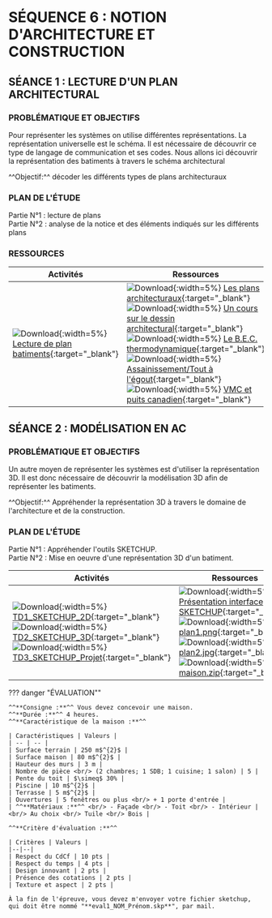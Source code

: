 # SÉQUENCE 6 : NOTION D'ARCHITECTURE ET CONSTRUCTION

## SÉANCE 1 : LECTURE D'UN PLAN ARCHITECTURAL

### PROBLÉMATIQUE ET OBJECTIFS

Pour représenter les systèmes on utilise différentes représentations. La représentation universelle est le schéma. Il est nécessaire de découvrir ce type de langage de communication et ses codes. Nous allons ici découvrir la représentation des batiments à travers le schéma architectural

^^Objectif:^^ décoder les différents types de plans architecturaux

### PLAN DE L'ÉTUDE

Partie N°1 : lecture de plans    
Partie N°2 : analyse de la notice et des éléments indiqués sur les différents plans

### RESSOURCES

| Activités | Ressources |
| -- | -- |
| ![Download](../../../icones/download-solid.svg){:width=5%} [Lecture de plan batiments](./seance1/lecture_plan_batiments_DR.pdf){:target="_blank"} | ![Download](../../../icones/download-solid.svg){:width=5%} [Les plans architecturaux](./seance1/plans.zip){:target="_blank"} <br/> ![Download](../../../icones/download-solid.svg){:width=5%} [Un cours sur le dessin architectural](./seance1/Cours_Dessins_d_architecture.pdf){:target="_blank"} <br/> ![Download](../../../icones/download-solid.svg){:width=5%} [Le B.E.C. thermodynamique](./seance1/le_BEC_thermodynamique.md){:target="_blank"} <br/> ![Download](../../../icones/download-solid.svg){:width=5%} [Assainissement/Tout à l'égout](./seance1/TAE_assainissement.md){:target="_blank"} <br/> ![Download](../../../icones/download-solid.svg){:width=5%} [VMC et puits canadien](./seance1/VMC.md){:target="_blank"} |

## SÉANCE 2 : MODÉLISATION EN AC

### PROBLÉMATIQUE ET OBJECTIFS

Un autre moyen de représenter les systèmes est d'utiliser la représentation 3D. Il est donc nécessaire de découvrir la modélisation 3D afin de représenter les batiments.

^^Objectif:^^ Appréhender la représentation 3D à travers le domaine de l'architecture et de la construction.

### PLAN DE L'ÉTUDE

Partie N°1 : Appréhender l'outils SKETCHUP.   
Partie N°2 : Mise en oeuvre d'une représentation 3D d'un batiment.

| Activités | Ressources |
| -- | -- |
| ![Download](../../../icones/download-solid.svg){:width=5%} [TD1_SKETCHUP_2D](./seance2/TD1_SKETCHUP_2D.pdf){:target="_blank"} <br/> ![Download](../../../icones/download-solid.svg){:width=5%} [TD2_SKETCHUP_3D](./seance2/TD2_SKETCHUP_3D.pdf){:target="_blank"} <br/> ![Download](../../../icones/download-solid.svg){:width=5%} [TD3_SKETCHUP_Projet](./seance2/TD3_SKETCHUP_Projet.pdf){:target="_blank"}| ![Download](../../../icones/download-solid.svg){:width=5%} [Présentation interface SKETCHUP](./seance2/cours_interface-SKETCHUP_v2017.pdf){:target="_blank"} <br/> ![Download](../../../icones/download-solid.svg){:width=5%} [plan1.png](./seance2/ressources/plan1.png){:target="_blank"} <br/> ![Download](../../../icones/download-solid.svg){:width=5%} [plan2.jpg](./seance2/ressources/plan2.jpg){:target="_blank"} <br/> ![Download](../../../icones/download-solid.svg){:width=5%} [maison.zip](./seance2/ressources/maison.zip){:target="_blank"} |


??? danger "ÉVALUATION""
 
    ^^**Consigne :**^^ Vous devez concevoir une maison.   
    ^^**Durée :**^^ 4 heures.    
    ^^**Caractéristique de la maison :**^^

    | Caractéristiques | Valeurs |
    | -- | -- |
    | Surface terrain | 250 m$^{2}$ |
    | Surface maison | 80 m$^{2}$ |
    | Hauteur des murs | 3 m |
    | Nombre de pièce <br/> (2 chambres; 1 SDB; 1 cuisine; 1 salon) | 5 |
    | Pente du toit | $\simeq$ 30% |
    | Piscine | 10 m$^{2}$ |
    | Terrasse | 5 m$^{2}$ |
    | Ouvertures | 5 fenêtres ou plus <br/> + 1 porte d'entrée |
    | ^^**Matériaux :**^^ <br/> - Façade <br/> - Toit <br/> - Intérieur | <br/> Au choix <br/> Tuile <br/> Bois |

    ^^**Critère d'évaluation :**^^   

    | Critères | Valeurs |
    |--|--|
    | Respect du CdCf | 10 pts |
    | Respect du temps | 4 pts |
    | Design innovant | 2 pts |
    | Présence des cotations | 2 pts |
    | Texture et aspect | 2 pts |

    À la fin de l'épreuve, vous devez m'envoyer votre fichier sketchup, qui doit être nommé "**eval1_NOM_Prénom.skp**", par mail.
